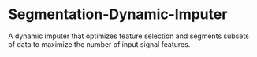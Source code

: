 # Segmentation-Dynamic-Imputer
A dynamic imputer that optimizes feature selection and segments subsets of data to maximize the number of input signal features.
